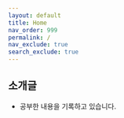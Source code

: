 ```yaml
---
layout: default
title: Home
nav_order: 999
permalink: /
nav_exclude: true
search_exclude: true
---
```


## 소개글

- 공부한 내용을 기록하고 있습니다.


